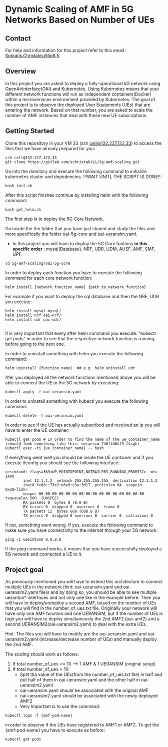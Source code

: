 # Dynamic Scaling of AMF in 5G Networks Based on Number of UEs

## Contact

For help and information for this project refer to this email : Sokratis.Christakis@lip6.fr 

## Overview

In this project you are asked to deploy a fully-operational 5G network using OpenAirInterface(OAI) and Kubernetes. Using Kubernetes means that your different network functions will run as independent containers(Docker) within a microservices environment provided by Kubernetes. The goal of this project is to observe the deployed User Equipments (UEs) that are entering the network. Based on that number, you are asked to scale the number of AMF instances that deal with these new UE subscriptions.

## Getting Started

Clone this repository in your VM 33 (ssh cell@132.227.122.33) to access the files that we have already prepared for you:
```
ssh cell@132.227.122.33
git clone https://gitlab.com/schristakis1/5g-amf-scaling.git
```
Go into the directory and execute the following command to initialize kubernetes cluster and depedencies. !!!WAIT UNITL THE SCRIPT IS DONE!!:
```
bash init.sh
```
After this script finishes continue by installing helm with the following command:
```
bash get_helm.sh
```


The first step is to deploy the 5G Core Network.


Go inside the the folder that you have just cloned and study the files and more specifically the folder oai-5g-core and oai-ueransim.yaml.

- In this project you will have to deploy the 5G Core funtions **in this specific order** : mysql(Database), NRF, UDR, UDM, AUSF, AMF, SMF, UPF.


```
cd 5g-amf-scaling/oai-5g-core
```
In order to deploy each function you have to execute the following command for each core network function:

```
helm install {network_function_name} {path_to_network_function}
```
For example if you want to deploy the sql database  and then the NRF, UDR you execute:

```
helm install mysql mysql/
helm install nrf oai-nrf/
helm install udr oai-udr/
...
```
It is very important that every after helm command you execute: "kubectl get pods" in order to see that the respective network function is running, before going to the next one.

In order to uninstall something with helm you execute the following command:
```
helm uninstall {function_name}  ## e.g. helm uninstall udr
```


Afer you deployed all the network functions mentioned above you will be able to connect the UE to the 5G network by executing:

```
kubectl apply -f oai-ueransim.yaml
```

In order to uninstall something with kubectl you execute the following command:
```
kubectl delete -f oai-ueransim.yaml 
```


In order to see if the UE has actually subscribed and received an ip you will have to enter the UE container:

```
kubectl get pods # In order to find the name of the ue_container_name (should look something like this: ueransim-746f446df9-t4sgh)
kubectl exec -ti {ue_container_name} -- bash
```

If everything went well you should be inside the UE container and if you execute ifconfig you should see the following interface:
```
uesimtun0: flags=369<UP,POINTOPOINT,NOTRAILERS,RUNNING,PROMISC>  mtu 1400
        inet 12.1.1.2  netmask 255.255.255.255  destination 12.1.1.2
        inet6 fe80::73e2:e6e6:c3a:3d17  prefixlen 64  scopeid 0x20<link>
        unspec 00-00-00-00-00-00-00-00-00-00-00-00-00-00-00-00  txqueuelen 500  (UNSPEC)
        RX packets 0  bytes 0 (0.0 B)
        RX errors 0  dropped 0  overruns 0  frame 0
        TX packets 12  bytes 688 (688.0 B)
        TX errors 0  dropped 0 overruns 0  carrier 0  collisions 0
```

If not, something went wrong. If yes, execute the following command to make sure you have connectivity to the internet through your 5G network:
```
ping -I uesimtun0 8.8.8.8
```


If the ping command works, it means that you have successfully deployed a 5G network and connected a UE to it.


## Project goal 

As previously mentioned you will have to extend this architecture to connect multiple UEs in the network (hint: oai-ueransim.yaml and oai-ueransim2.yaml file)s and by doing so, you should be able to see multiple uesimtun* interfaces and not only one like in the example before. Then you will have to deploy/undeploy a second AMF, based on the number of UEs that you will find in the number_of_ues.txt file. Originally  your network will have only one AMF function and one UERANSIM, but if the number of UEs is high you will have to deploy simultaniously the 2nd AMF2 (oai-amf2) and a second UERANSIM2(oai-ueransim2.yaml) to deal with the extra UEs.

Hint: The files you will have to modify are the oai-ueransim.yaml and oai-ueransim2.yaml (increase/decrease number of UEs) and manually deploy the 2nd AMF.


The scaling should work as follows:

1) If total  number_of_ues <= 10  --> 1 AMF & 1 UERANSIM (original setup)
2) If total number_of_ues > 10:
   - Split tha value of the UEs(from the number_of_ues.txt file) in half and put half of them in oai-ueransim.yaml and the other half in oai-ueransim2.yaml
   - oai-ueransim.yaml should be associated with the original AMF
   - oai-ueransim2.yaml should be associated with the newly deployed AMF2
   - Very Important is to use the command:
```
kubectl logs -f {amf-pod-name}
```
in order to observe if the UEs have registered to AMF1 or AMF2. To get the {amf-pod-name} you have to execute as before: 
```
kubectl get pods
```
